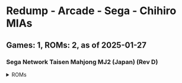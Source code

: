 # Redump - Arcade - Sega - Chihiro MIAs
## Games: 1, ROMs: 2, as of 2025-01-27
### Sega Network Taisen Mahjong MJ2 (Japan) (Rev D)
<details>
<summary>ROMs</summary>

Sega Network Taisen Mahjong MJ2 (Japan) (Rev D) (Track 1).bin, CRC: 3538baf7

Sega Network Taisen Mahjong MJ2 (Japan) (Rev D) (Track 3).bin, CRC: bcf318ce
</details>

